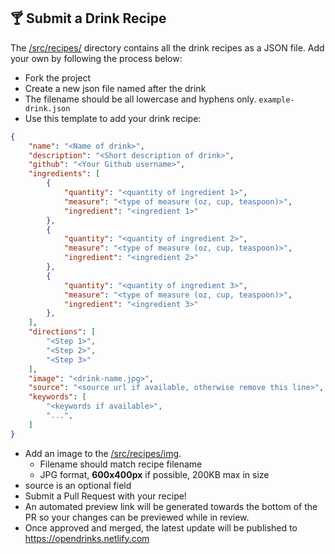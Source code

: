 ## 🍸 Submit a Drink Recipe
The [/src/recipes/](/src/recipes/) directory contains all the drink recipes as a JSON file. Add your own by following the process below:

* Fork the project
* Create a new json file named after the drink
* The filename should be all lowercase and hyphens only. `example-drink.json`
* Use this template to add your drink recipe:

```json
{
    "name": "<Name of drink>",
    "description": "<Short description of drink>",
    "github": "<Your Github username>",
    "ingredients": [
        {
            "quantity": "<quantity of ingredient 1>",
            "measure": "<type of measure (oz, cup, teaspoon)>",
            "ingredient": "<ingredient 1>"
        },
        {
            "quantity": "<quantity of ingredient 2>",
            "measure": "<type of measure (oz, cup, teaspoon)>",
            "ingredient": "<ingredient 2>"
        },
        {
            "quantity": "<quantity of ingredient 3>",
            "measure": "<type of measure (oz, cup, teaspoon)>",
            "ingredient": "<ingredient 3>"
        },
    ],
    "directions": [
        "<Step 1>",
        "<Step 2>",
        "<Step 3>"
    ],
    "image": "<drink-name.jpg>",
    "source": "<source url if available, otherwise remove this line>",
    "keywords": [
        "<keywords if available>",
        "...",
    ]
}
```

* Add an image to the [/src/recipes/img](/src/recipes/img/).
  * Filename should match recipe filename
  * JPG format, **600x400px** if possible, 200KB max in size
* source is an optional field
* Submit a Pull Request with your recipe! 
* An automated preview link will be generated towards the bottom of the PR so your changes can be previewed while in review.
* Once approved and merged, the latest update will be published to https://opendrinks.netlify.com

